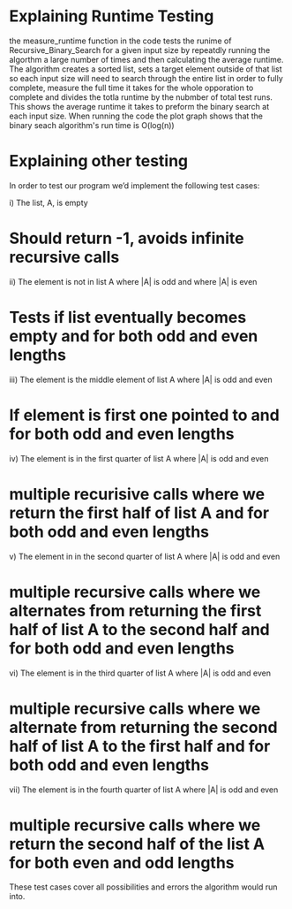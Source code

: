 # Explaining Runtime Testing 
the measure_runtime function in the code tests the runime of Recursive_Binary_Search for a given input size by repeatdly running the algorthm a large number of times and then calculating the average runtime. The algorithm creates a sorted list, sets a target element outside of that list so each input size will need to search through the entire list in order to fully complete, measure the full time it takes for the whole opporation to complete and divides the totla runtime by the nubmber of total test runs. This shows the average runtime it takes to preform the binary search at each input size. When running the code the plot graph shows that the binary seach algorithm's run time is O(log(n))
# Explaining other testing 

In order to test our program we’d implement the following test cases:

i) The list, A, is empty
# Should return -1, avoids infinite recursive calls

ii) The element is not in list A where |A| is odd and where |A| is even
# Tests if list eventually becomes empty and for both odd and even lengths

iii) The element is the middle element of list A where |A| is odd and even
# If element is first one pointed to and for both odd and even lengths

iv) The element is in the first quarter of list A where |A| is odd and even
# multiple recurisive calls where we return the first half of list A and for both odd and even lengths

v) The element in in the second quarter of list A where |A| is odd and even
# multiple recursive calls where we alternates from returning the first half of list A to the second half and for both odd and even lengths

vi) The element is in the third quarter of list A where |A| is odd and even
# multiple recursive calls where we alternate from returning the second half of list A to the first half and for both odd and even lengths

vii) The element is in the fourth quarter of list A where |A| is odd and even
# multiple recursive calls where we return the second half of the list A for both even and odd lengths

These test cases cover all possibilities and errors the algorithm would run into.
